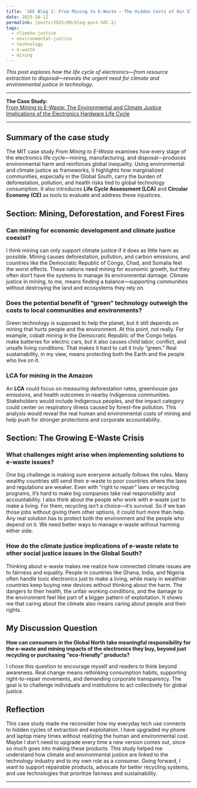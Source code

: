 ```yaml
---
title: 'SOC Blog 2: From Mining to E-Waste — The Hidden Costs of Our Electronics'
date: 2025-10-12
permalink: /posts/2025/09/blog-post-SOC-2/
tags:
  - climate-justice
  - environmental-justice
  - technology
  - e-waste
  - mining
---
```


*This post explores how the life cycle of electronics—from resource extraction to disposal—reveals the urgent need for climate and environmental justice in technology.*

---
**The Case Study:**  
[From Mining to E-Waste: The Environmental and Climate Justice Implications of the Electronics Hardware Life Cycle](https://mit-serc.pubpub.org/pub/w9ht6hue/release/5?readingCollection=ca73f7c0)

---

## Summary of the case study
The MIT case study *From Mining to E-Waste* examines how every stage of the electronics life cycle—mining, manufacturing, and disposal—produces environmental harm and reinforces global inequality. Using environmental and climate justice as frameworks, it highlights how marginalized communities, especially in the Global South, carry the burden of deforestation, pollution, and health risks tied to global technology consumption. It also introduces **Life Cycle Assessment (LCA)** and **Circular Economy (CE)** as tools to evaluate and address these injustices.

## Section: Mining, Deforestation, and Forest Fires
### Can mining for economic development and climate justice coexist?
I think mining can only support climate justice if it does as little harm as possible. Mining causes deforestation, pollution, and carbon emissions, and countries like the Democratic Republic of Congo, Chad, and Somalia feel the worst effects. These nations need mining for economic growth, but they often don’t have the systems to manage its environmental damage. Climate justice in mining, to me, means finding a balance—supporting communities without destroying the land and ecosystems they rely on.

### Does the potential benefit of “green” technology outweigh the costs to local communities and environments?
Green technology is supposed to help the planet, but it still depends on mining that hurts people and the environment. At this point, not really. For example, cobalt mining in the Democratic Republic of the Congo helps make batteries for electric cars, but it also causes child labor, conflict, and unsafe living conditions. That makes it hard to call it truly “green.” Real sustainability, in my view, means protecting both the Earth and the people who live on it.

### LCA for mining in the Amazon
An **LCA** could focus on measuring deforestation rates, greenhouse gas emissions, and health outcomes in nearby Indigenous communities. Stakeholders would include Indigenous peoples, and the impact category could center on respiratory illness caused by forest-fire pollution. This analysis would reveal the real human and environmental costs of mining and help push for stronger protections and corporate accountability.

## Section: The Growing E-Waste Crisis
### What challenges might arise when implementing solutions to e-waste issues?
One big challenge is making sure everyone actually follows the rules. Many wealthy countries still send their e-waste to poor countries where the laws and regulations are weaker. Even with “right to repair” laws or recycling programs, it’s hard to make big companies take real responsibility and accountability. I also think about the people who work with e-waste just to make a living. For them, recycling isn’t a choice—it’s survival. So if we ban those jobs without giving them other options, it could hurt more than help. Any real solution has to protect both the environment and the people who depend on it. We need better ways to manage e-waste without harming either side.

### How do the climate justice implications of e-waste relate to other social justice issues in the Global South?
Thinking about e-waste makes me realize how connected climate issues are to fairness and equality. People in countries like Ghana, India, and Nigeria often handle toxic electronics just to make a living, while many in wealthier countries keep buying new devices without thinking about the harm. The dangers to their health, the unfair working conditions, and the damage to the environment feel like part of a bigger pattern of exploitation. It shows me that caring about the climate also means caring about people and their rights.


## My Discussion Question
**How can consumers in the Global North take meaningful responsibility for the e-waste and mining impacts of the electronics they buy, beyond just recycling or purchasing “eco-friendly” products?**

I chose this question to encourage myself and readers to think beyond awareness. Real change means rethinking consumption habits, supporting right-to-repair movements, and demanding corporate transparency. The goal is to challenge individuals and institutions to act collectively for global justice.

## Reflection
This case study made me reconsider how my everyday tech use connects to hidden cycles of extraction and exploitation. I have upgraded my phone and laptop many times without realizing the human and environmental cost. Maybe I don’t need to upgrade every time a new version comes out, since so much goes into making these products. This study helped me understand how climate and environmental justice are linked to the technology industry and to my own role as a consumer. Going forward, I want to support repairable products, advocate for better recycling systems, and use technologies that prioritize fairness and sustainability.

---